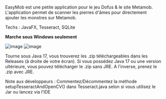 EasyMob est une petite application pour le jeu Dofus & le site Metamob.
L'application permet de scanner les pierres d'âmes pour directement ajouter les monstres sur Metamob.

Techs : JavaFX, Tesseract, SQLite

<b>Marche sous Windows seulement</b>

![image](https://github.com/user-attachments/assets/8c31954e-3432-49f7-bd93-c22af555cda0)
![image](https://github.com/user-attachments/assets/6efb1fcf-e644-43f1-ab4c-b76373de70e0)

Tourne sous Java 17, vous trouverez les .zip téléchargeables dans les Releases (à droite de votre écran).
Si vous possédez Java 17 ou une version ultérieure, vous pouvez télécharger le .zip sans JRE.
A l'inverse, prenez le .zip avec JRE.

Note aux développeurs : Commentez/Décommentez la méthode setupTesseractAndOpenCV() dans Tesseract.java selon si vous utilisez le Jar ou lancez via l'IDE
